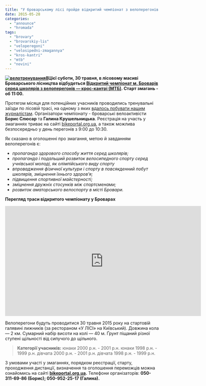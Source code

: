 ```yaml
---
title: "У броварському лісі пройде відкритий чемпіонат з велоперегонів крос-кантрі (МТБ) серед школярів"
date: 2015-05-28
categories: 
  - "announce"
  - "hromada"
tags: 
  - "brovary"
  - "brovarskiy-lis"
  - "veloperegoni"
  - "velosipedni-zmagannya"
  - "kros-kantri"
  - "mtb"
  - "novini"
---
```


**[![велотренування8](https://mpz.brovary.org/wp-content/uploads/2015/05/velotrenuvannya8.jpg)](https://mpz.brovary.org/wp-content/uploads/2015/05/velotrenuvannya8.jpg)Цієї суботи, 30 травня, в лісовому масиві Броварського лісництва відбудеться [Відкритий чемпіонат м. Броварів серед школярів з велоперегонів — крос-кантрі (МТБ)](https://www.facebook.com/events/296229970547342/). Старт змагань - об 11:00.**

Протягом місяця для потенційних учасників проводились тренувальні заїзди по лісовій трасі, на одному з яких [вдалось побувати нашим журналістам](https://mpz.brovary.org/yuni-velosipedisti-gotuyutsya-do-zmagan-obkatuyut-trasu-v-brovarskomu-lisi/). Організатори чемпіонату - броварські велоактивісти **Борис Слюсар** та **Галина Крушельницька**. Реєстрація на участь у змаганнях триває на сайті [bikeportal.org.ua](http://bikeportal.org.ua/index.php?option=com_content&view=article&id=3322), а також можлива безпосередньо у день перегонів з 9:00 до 10:30.

Як сказано в оголошенні про змагання, метою й завданням велоперегонів є:

- _пропаганда здорового способу життя серед школярів;_
- _пропаганда і подальший розвиток велосипедного спорту серед учнівської молоді, як олімпійського виду спорту_
- _впровадження фізичної культури і спорту в повсякденний побут школярів, зміцнення їхнього здоров’я;_
- _підвищення спортивної майстерності;_
- _зміцнення дружніх стосунків між спортсменами;_
- _розвиток аматорського велоспорту в місті Бровари._

**Перегляд траси відкритого чемпіонату у Броварах**

<iframe src="https://www.youtube.com/embed/6Hd1TwRUWqk" width="640" height="360" frameborder="0" allowfullscreen="allowfullscreen"></iframe>

Велоперегони будуть проводитися 30 травня 2015 року на стартовій галявині лижників (за рестораном «У ЛІСІ» на Київський). Довжина кола — 2 км. Сумарний набір висоти на колі — 40 м. Ґрунт піщаний різної ступені щільності від сипучого до щільного.

> **Категорії учасників:** юнаки 2000 р.н. - 2001 р.н. юнаки 1998 р.н. - 1999 р.н. дівчата 2000 р.н. - 2001 р.н. дівчата 1998 р.н. - 1999 р.н.

З умовами участі у змаганнях, порядком реєстрації, старту, проходження дистанції, визначення та оголошення переможців можна ознайомись на сайті **[bikeportal.org.ua](http://bikeportal.org.ua/index.php?option=com_content&view=article&id=3322).** Телефони організаторів: **050-311-69-86 (Борис); 050-952-25-17 (Галина).**
